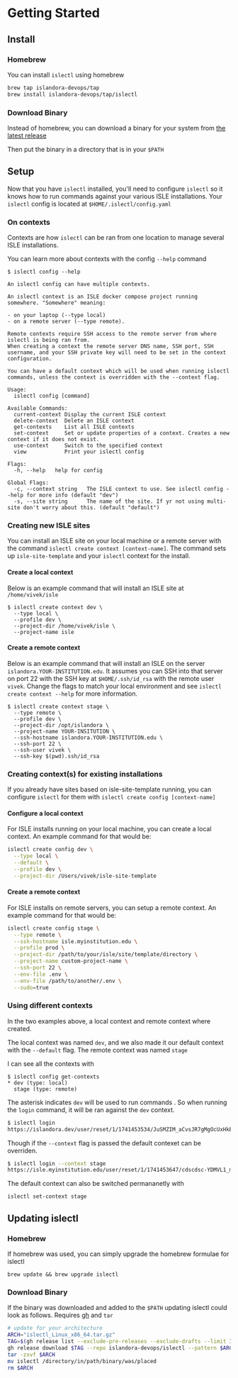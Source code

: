 # Getting Started

## Install

### Homebrew

You can install `islectl` using homebrew

```bash
brew tap islandora-devops/tap
brew install islandora-devops/tap/islectl
```

### Download Binary

Instead of homebrew, you can download a binary for your system from [the latest release](https://github.com/islandora-devops/islectl/releases/latest)

Then put the binary in a directory that is in your `$PATH`

## Setup

Now that you have `islectl` installed, you'll need to configure `islectl` so it knows how to run commands against your various ISLE installations. Your `islectl` config is located at `$HOME/.islectl/config.yaml`

### On contexts

Contexts are how `islectl` can be ran from one location to manage several ISLE installations.

You can learn more about contexts with the config `--help` command

```
$ islectl config --help

An islectl config can have multiple contexts.

An islectl context is an ISLE docker compose project running somewhere. "Somewhere" meaning:

- on your laptop (--type local)
- on a remote server (--type remote).

Remote contexts require SSH access to the remote server from where islectl is being ran from.
When creating a context the remote server DNS name, SSH port, SSH username, and your SSH private key will need to be set in the context configuration.

You can have a default context which will be used when running islectl commands, unless the context is overridden with the --context flag.

Usage:
  islectl config [command]

Available Commands:
  current-context Display the current ISLE context
  delete-context  Delete an ISLE context
  get-contexts    List all ISLE contexts
  set-context     Set or update properties of a context. Creates a new context if it does not exist.
  use-context     Switch to the specified context
  view            Print your islectl config

Flags:
  -h, --help   help for config

Global Flags:
  -c, --context string   The ISLE context to use. See islectl config --help for more info (default "dev")
  -s, --site string      The name of the site. If yr not using multi-site don't worry about this. (default "default")
```

### Creating new ISLE sites

You can install an ISLE site on your local machine or a remote server with the command  `islectl create context [context-name]`. The command sets up `isle-site-template` and your `islectl` context for the install.

#### Create a local context

Below is an example command that will install an ISLE site at `/home/vivek/isle`

```
$ islectl create context dev \
  --type local \
  --profile dev \
  --project-dir /home/vivek/isle \
  --project-name isle
```

#### Create a remote context

Below is an example command that will install an ISLE on the server `islandora.YOUR-INSTITUTION.edu`. It assumes you can SSH into that server on port 22 with the SSH key at `$HOME/.ssh/id_rsa` with the remote user `vivek`. Change the flags to match your local environment and see `islectl create context --help` for more information.

```
$ islectl create context stage \
  --type remote \
  --profile dev \
  --project-dir /opt/islandora \
  --project-name YOUR-INSITUTION \
  --ssh-hostname islandora.YOUR-INSTITUTION.edu \
  --ssh-port 22 \
  --ssh-user vivek \
  --ssh-key $(pwd).ssh/id_rsa
```


### Creating context(s) for existing installations

If you already have sites based on isle-site-template running, you can configure `islectl` for them with `islectl create config [context-name]`

#### Configure a local context

For ISLE installs running on your local machine, you can create a local context. An example command for that would be:

```bash
islectl create config dev \
  --type local \
  --default \
  --profile dev \
  --project-dir /Users/vivek/isle-site-template
```

#### Create a remote context

For ISLE installs on remote servers, you can setup a remote context. An example command for that would be:

```bash
islectl create config stage \
  --type remote \
  --ssh-hostname isle.myinstitution.edu \
  --profile prod \
  --project-dir /path/to/your/isle/site/template/directory \
  --project-name custom-project-name \
  --ssh-port 22 \
  --env-file .env \
  --env-file /path/to/another/.env \
  --sudo=true
```


### Using different contexts

In the two examples above, a local context and remote context where created.

The local context was named `dev`, and we also made it our default context with the `--default` flag. The remote context was named `stage`

I can see all the contexts with
```
$ islectl config get-contexts
* dev (type: local)
  stage (type: remote)
```

The asterisk indicates `dev` will be used to run commands . So when running the `login` command, it will be ran against the `dev` context.

```bash
$ islectl login
https://islandora.dev/user/reset/1/1741453534/JuSMZIM_aCvsJR7gMgOcUxHkEL-YDMVL1_klQoYxhkQ/login
```

Though if the `--context` flag is passed the default contexet can be overriden.
```bash
$ islectl login --context stage
https://isle.myinstitution.edu/user/reset/1/1741453647/cdscdsc-YDMVL1_mdwkpamc2/login
```

The default context can also be switched permananetly with 

```
islectl set-context stage
```

## Updating islectl

### Homebrew

If homebrew was used, you can simply upgrade the homebrew formulae for islectl

```
brew update && brew upgrade islectl
```

### Download Binary

If the binary was downloaded and added to the `$PATH` updating islectl could look as follows. Requires [gh](https://cli.github.com/manual/installation) and `tar`

```bash
# update for your architecture
ARCH="islectl_Linux_x86_64.tar.gz"
TAG=$(gh release list --exclude-pre-releases --exclude-drafts --limit 1 --repo islandora-devops/islectl | awk '{print $3}')
gh release download $TAG --repo islandora-devops/islectl --pattern $ARCH
tar -zxvf $ARCH
mv islectl /directory/in/path/binary/was/placed
rm $ARCH
```
